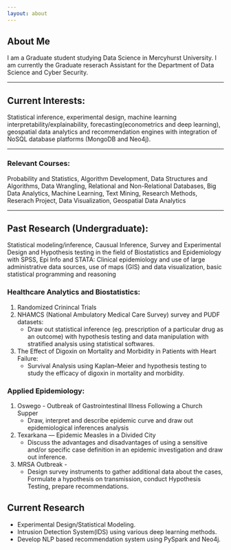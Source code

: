 ```yaml
---
layout: about 
---
```


## About Me
I am a Graduate student studying Data Science in Mercyhurst University. 
I am currently the Graduate reserach Assistant for the Department of Data Science and Cyber Security. 

-----

## Current Interests:
Statistical inference, experimental design, machine learning interpretability/explainability, forecasting(econometrics and deep learning), geospatial data analytics and recommendation engines with integration of NoSQL database platforms (MongoDB and Neo4j).

-----

### Relevant Courses:
Probability and Statistics, Algorithm Development, Data Structures and Algorithms, Data Wrangling, Relational and Non-Relational Databases, Big Data Analytics, Machine Learning, Text Mining, Research Methods, Reserach Project, Data Visualization, Geospatial Data Analytics

-----

## Past Research (Undergraduate):
Statistical modeling/inference, Causual Inference, Survey and Experimental Design and Hypothesis testing in the field of Biostatistics and Epidemiology with SPSS, Epi Info and STATA:
Clinical epidemiology and use of large administrative data sources, use of maps (GIS) and data visualization, basic statistical programming and reasoning

### Healthcare Analytics and Biostatistics: 

1. Randomized Crinincal Trials
2. NHAMCS (National Ambulatory Medical Care Survey) survey and PUDF datasets: 
    * Draw out statistical inference (eg. prescription of a particular drug as an outcome) with hypothesis testing and data manipulation with stratified analysis using statistical softwares.
3. The Effect of Digoxin on Mortality and Morbidity in Patients with Heart Failure: 
    * Survival Analysis using Kaplan–Meier and hypothesis testing to study the efficacy of digoxin in mortality and morbidity.

### Applied Epidemiology:
1. Oswego - Outbreak of Gastrointestinal Illness Following a Church Supper
    - Draw, interpret and describe epidemic curve and draw out epidemiological inferences analysis
2. Texarkana — Epidemic Measles in a Divided City
   - Discuss the advantages and disadvantages of using a sensitive and/or specific case definition in an epidemic investigation and draw out inference.
3. MRSA Outbreak - 
   - Design survey instruments to gather additional data about the cases, Formulate a hypothesis on transmission, conduct Hypothesis Testing, prepare recommendations.


## Current Research
* Experimental Design/Statistical Modeling.
* Intrusion Detection System(IDS) using various deep learning methods.
* Develop NLP based recommendation system using PySpark and Neo4j.





